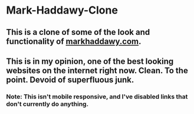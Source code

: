 # Mark-Haddawy-Clone
## This is a clone of some of the look and functionality of [markhaddawy.com](https://www.markhaddawy.com). 
## This is in my opinion, one of the best looking websites on the internet right now. Clean. To the point. Devoid of  superfluous junk.

### Note: This isn't mobile responsive, and I've disabled links that don't currently do anything.

